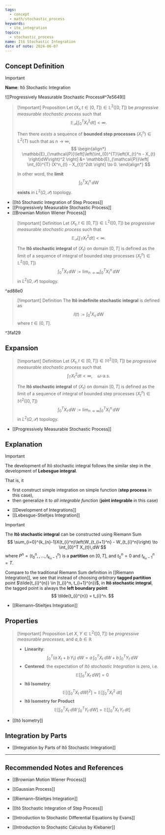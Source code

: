 ```yaml
---
tags:
  - concept
  - math/stochastic_process
keywords:
  - ito_integration
topics:
  - stochastic_process
name: Itô Stochastic Integration
date of note: 2024-06-07
---
```


## Concept Definition

>[!important]
>**Name**: Itô Stochastic Integration

![[Progressively Measurable Stochastic Process#^7e5649]]


>[!important] Proposition
>Let $(X_{t}, t\in [0,T]) \in \mathbb{L}^2([0,T])$ be *progressive measurable stochastic process* such that 
>$$
>\mathbb{E}_{\mathcal{P}}\left[  \int_{0}^{T}X^2_{t}dt \right] < \infty.
>$$
>
>Then there *exists* a sequence of **bounded step processes** $(X^n_{t}) \in \mathbb{L}^2(T)$ such that as $n\to \infty$, 
>$$
>\begin{align*}
>\mathbb{E}_{\mathcal{P}}\left[\left(\int_{0}^{T}\left(X_{t}^n  - X_{t} \right)dW\right)^2 \right]  &= \mathbb{E}_{\mathcal{P}}\left[  \int_{0}^{T} (X^n_{t} - X_{t})^2dt \right] \to 0.
>\end{align*}
>$$
>
>In other word, the **limit** $$\int_{0}^{T}X_{t}^n\,dW$$ **exists** *in* $L^2(\Omega, \mathcal{P})$ topology.

- [[Itô Stochastic Integration of Step Process]]
- [[Progressively Measurable Stochastic Process]]
- [[Brownian Motion Wiener Process]]

>[!important] Definition
>Let $(X_{t}, t\in [0,T]) \in \mathbb{L}^2([0,T])$ be *progressive measurable stochastic process* such that 
>$$
>\mathbb{E}_{\mathcal{P}}\left[  \int_{T}X^2_{t}dt \right] < \infty.
>$$
>
>The **Itô stochastic integral** of $(X_{t})$ on domain $[0,T]$ is defined as the limit of a sequence of integral of bounded step processes $(X_{t}^n) \in \mathbb{L}^2([0,T])$
>$$
>\int_{0}^T X_{t}\,dW := \lim_{ n \to \infty } \int_{0}^{T}X_{t}^n\,dW
>$$
>in $L^2(\Omega, \mathcal{P})$ topology.

^ad88e0

>[!important] Definition
>The **Itô indefinite stochastic integral** is defined as
>$$
>I(t) := \int_{0}^{t} X_{s}\,dW
>$$
>where $t\in [0,T]$.

^3fa129


## Expansion

>[!important] Definition
>Let $(X_{t}, t\in [0,T]) \in \mathbb{M}^2([0,T])$ be *progressive measurable stochastic process* such that 
>$$
>\int_{T}X^2_{t}dt < \infty, \quad \omega\text{-a.s.}
>$$
>
>The **Itô stochastic integral** of $(X_{t})$ on domain $[0,T]$ is defined as the limit of a sequence of integral of bounded step processes $(X_{t}^n) \in \mathbb{M}^2([0,T])$
>$$
>\int_{0}^T X_{t}\,dW := \lim_{ n \to \infty } \int_{0}^{T}X_{t}^n\,dW
>$$
>in $L^2(\Omega, \mathcal{P})$ topology.

- [[Progressively Measurable Stochastic Process]]

## Explanation

>[!important]
>The development of Itô stochastic integral follows the similar step in the development of **Lebesgue integral**.
>
>That is, it 
>- first construct simple integration on simple function (**step process** in this case),
>- then generalize it to *all integrable function* (**joint integrable** in this case)

- [[Development of Integrations]]
- [[Lebesgue-Stieltjes Integration]]


>[!important] 
>The **Itô stochastic integral** can be constructed using Riemann Sum
>$$
>\sum_{i=0}^{k_{n}-1}X(t_{i}^n)\left(W_{t_{i+1}^n} - W_{t_{i}^n}\right) \to \int_{0}^T X_{t}\,dW
>$$
>where $P^n = (t_{0}^n, \,{,}\ldots{,}\, t_{k_{n}-1}^n)$ is a **partition** on $[0,T]$, and $t_{0}^n =0$ and $t_{k_{n}-1}^n = T.$
>
>Compare to the traditional Riemann Sum definition in [[Riemann Integration]], we see that instead of choosing *arbitrary* **tagged partition** point $\tilde{t_{i}^{n}} \in [t_{i}^n, t_{i+1}^{n})$, in **Itô stochastic integral**, the tagged point is always the **left boundary point**:
>$$
>\tilde{t_{i}^{n}} = t_{i}^n.
>$$

- [[Riemann–Stieltjes Integration]]

## Properties

>[!important] Proposition
>Let $X, \;Y\in \mathbb{L}^2([0,T])$ be *progressive measurable processes*, and $a, b\in \mathbb{R}$
>- **Linearity**: $$\int_{0}^{T} \left(a\,X_{t} + b\,Y_{t}\right)\;dW  = a\,\int_{0}^{T} X_{t}\;dW + b\,\int_{0}^{T} Y_{t}\;dW$$
>- **Centered**: the expectation of *Itô stochastic Integration* is zero, i.e. $$\mathbb{E}\left[  \int_{0}^{T} X_{t}\;dW \right] = 0$$
>- **Itô Isometry**: 
>  $$
>  \mathbb{E}\left[ \left(\int_{0}^{T} X_{t}\;dW \right)^2 \right] = \mathbb{E}\left[  \int_{0}^{T} X^2_{t}\;dt \right]
> $$
> - **Itô Isometry for Product**
> $$
>  \mathbb{E}\left[ \int_{0}^{T} X_{t}\;dW\;\int_{0}^{T} Y_{t}\;dW \right] = \mathbb{E}\left[  \int_{0}^{T} X_{t}\,Y_{t}\;dt \right]
> $$

- [[Itô Isometry]]

## Integration by Parts

- [[Integration by Parts of Itô Stochastic Integration]]




-----------
##  Recommended Notes and References

- [[Brownian Motion Wiener Process]]
- [[Gaussian Process]]

- [[Riemann–Stieltjes Integration]]
- [[Itô Stochastic Integration of Step Process]]


- [[Introduction to Stochastic Differential Equations by Evans]]
- [[Introduction to Stochastic Calculus by Klebaner]]